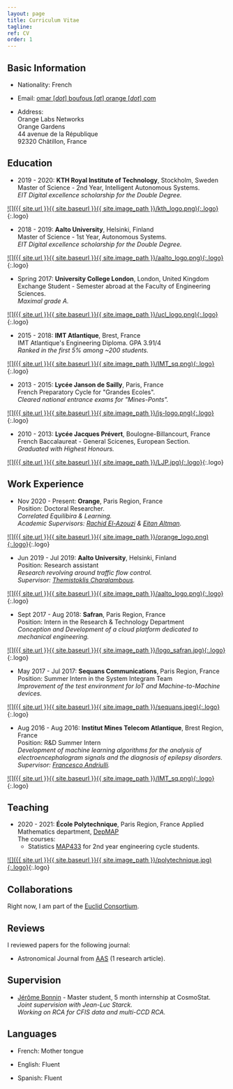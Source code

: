 ```yaml
---
layout: page
title: Curriculum Vitae
tagline:
ref: CV
order: 1
---
```


## Basic Information

* Nationality: French  

* Email: [omar [*dot*] boufous [*at*] orange [*dot*] com](mailto:omar.boufous@orange.com)

* Address:   
    Orange Labs Networks<br/>
    Orange Gardens<br/>
    44 avenue de la République<br/>
    92320 Châtillon, France

## Education

<div class="begin-examples"></div>

* 2019 - 2020: **KTH Royal Institute of Technology**, Stockholm, Sweden  
    Master of Science - 2nd Year, Intelligent Autonomous Systems.<br/>
    _EIT Digital excellence scholarship for the Double Degree._

[![]({{ site.url }}{{ site.baseurl }}{{ site.image_path }}/kth_logo.png){:.logo}](http://kth.se){:.logo}


* 2018 - 2019: **Aalto University**, Helsinki, Finland  
    Master of Science - 1st Year, Autonomous Systems.<br/>
    _EIT Digital excellence scholarship for the Double Degree._
    
[![]({{ site.url }}{{ site.baseurl }}{{ site.image_path }}/aalto_logo.png){:.logo}](http://aalto.fi){:.logo}


* Spring 2017: **University College London**, London, United Kingdom  
    Exchange Student - Semester abroad at the Faculty of Engineering Sciences.<br/>
    _Maximal grade A._  

[![]({{ site.url }}{{ site.baseurl }}{{ site.image_path }}/ucl_logo.png){:.logo}](http://ucl.ac.uk){:.logo}


<div style="clear: both;"></div>

* 2015 - 2018: **IMT Atlantique**, Brest, France  
    IMT Atlantique's Engineering Diploma. GPA 3.91/4<br/>
    _Ranked in the first 5% among ~200 students._

[![]({{ site.url }}{{ site.baseurl }}{{ site.image_path }}/IMT_sq.png){:.logo}](https://www.imt-atlantique.fr/fr){:.logo}

<div style="clear: both;"></div>

* 2013 - 2015: **Lycée Janson de Sailly**, Paris, France    
    French Preparatory Cycle for "Grandes Ecoles".<br/>
    _Cleared national entrance exams for "Mines-Ponts"._  

[![]({{ site.url }}{{ site.baseurl }}{{ site.image_path }}/js-logo.png){:.logo}](https://www.janson-de-sailly.fr/){:.logo}


* 2010 - 2013: **Lycée Jacques Prévert**, Boulogne-Billancourt, France    
    French Baccalaureat - General Scicenes, European Section.<br/>
    _Graduated with Highest Honours._  
    
[![]({{ site.url }}{{ site.baseurl }}{{ site.image_path }}/LJP.jpg){:.logo}](http://www.lyc-prevert-boulogne.ac-versailles.fr/){:.logo}


<!-- <div class="end-examples"></div> -->
<div style="clear: both;"></div>

## Work Experience


* Nov 2020 - Present: **Orange**, Paris Region, France  
    Position: Doctoral Researcher.  
    _Correlated Equilibira & Learning._  
    _Academic Supervisors: [Rachid El-Azouzi](https://scholar.google.com/citations?user=Tvto5qkAAAAJ&hl=en) & [Eitan Altman](https://www-sop.inria.fr/members/Eitan.Altman/)._


[![]({{ site.url }}{{ site.baseurl }}{{ site.image_path }}/orange_logo.png){:.logo}](http://www.orange.com){:.logo}

<div style="clear: both;"></div>

* Jun 2019 - Jul 2019: **Aalto University**, Helsinki, Finland  
    Position: Research assistant  
    _Research revolving around traffic flow control._  
    _Supervisor: [Themistoklis Charalambous](https://themistoklis.org/)._

[![]({{ site.url }}{{ site.baseurl }}{{ site.image_path }}/aalto_logo.png){:.logo}](https://www.aalto.fi){:.logo}

<div style="clear: both;"></div>

* Sept 2017 - Aug 2018: **Safran**, Paris Region, France  
    Position: Intern in the Research & Technology Department   
    _Conception and Development of a cloud platform dedicated to mechanical engineering._  

[![]({{ site.url }}{{ site.baseurl }}{{ site.image_path }}/logo_safran.jpg){:.logo}](http://www.safran-group.com){:.logo}

<div style="clear: both;"></div>

* May 2017 - Jul 2017: **Sequans Communications**, Paris Region, France    
    Position: Summer Intern in the System Integram Team   
    _Improvement of the test environment for IoT and Machine-to-Machine devices._  

[![]({{ site.url }}{{ site.baseurl }}{{ site.image_path }}/sequans.jpeg){:.logo}](https://www.sequans.com/){:.logo}

* Aug 2016 - Aug 2016: **Institut Mines Telecom Atlantique**, Brest Region, France    
    Position: R&D Summer Intern  
    _Development of machine learning algorithms for the analysis of electroencephalogram signals and the diagnosis of epilepsy disorders._ 
    _Supervisor: [Francesco Andriulli](https://scholar.google.it/citations?user=szBc-d8AAAAJ&hl=it)._
    
[![]({{ site.url }}{{ site.baseurl }}{{ site.image_path }}/IMT_sq.png){:.logo}](https://www.imt-atlantique.fr/fr){:.logo}


<div style="clear: both;"></div>


## Teaching

* 2020 - 2021: **École Polytechnique**,  Paris Region, France
    Applied Mathematics department, [DepMAP](https://portail.polytechnique.edu/mathematiquesappliquees/fr)  
    The courses:
    - Statistics [MAP433](https://moodle.polytechnique.fr/enrol/index.php?id=9662) for 2nd year engineering cycle students.  

[![]({{ site.url }}{{ site.baseurl }}{{ site.image_path }}/polytechnique.jpg){:.logo}](https://www.polytechnique.edu/en){:.logo}

<div class="end-examples"></div>

## Collaborations

Right now, I am part of the [Euclid Consortium](https://www.euclid-ec.org).  


## Reviews

I reviewed papers for the following journal:  
* Astronomical Journal from [AAS](https://journals.aas.org/astronomical-journal/) (1 research article).

## Supervision

* [Jérôme Bonnin](https://www.linkedin.com/in/jérôme-bonnin-338260161/) - Master student, 5 month internship at CosmoStat.  
    _Joint supervision with Jean-Luc Starck._  
    _Working on RCA for CFIS data and multi-CCD RCA._  

## Languages

* French: Mother tongue

* English: Fluent

* Spanish: Fluent
